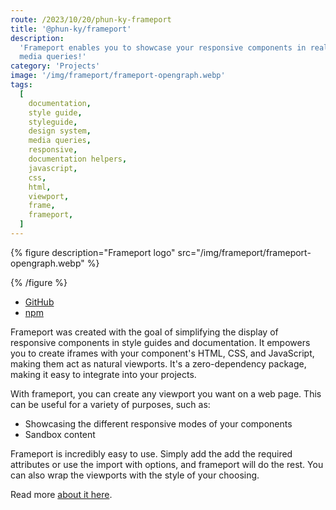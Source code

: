 ```yaml
---
route: /2023/10/20/phun-ky-frameport
title: '@phun-ky/frameport'
description:
  'Frameport enables you to showcase your responsive components in real-life
  media queries!'
category: 'Projects'
image: '/img/frameport/frameport-opengraph.webp'
tags:
  [
    documentation,
    style guide,
    styleguide,
    design system,
    media queries,
    responsive,
    documentation helpers,
    javascript,
    css,
    html,
    viewport,
    frame,
    frameport,
  ]
---
```


{% figure
  description="Frameport logo"
  src="/img/frameport/frameport-opengraph.webp"
%}

{% /figure %}

- [GitHub](https://github.com/phun-ky/frameport)
- [npm](https://www.npmjs.com/package/@phun-ky/frameport)

Frameport was created with the goal of simplifying the display of responsive
components in style guides and documentation. It empowers you to create iframes
with your component's HTML, CSS, and JavaScript, making them act as natural
viewports. It's a zero-dependency package, making it easy to integrate into your
projects.

With frameport, you can create any viewport you want on a web page. This can be
useful for a variety of purposes, such as:

- Showcasing the different responsive modes of your components
- Sandbox content

Frameport is incredibly easy to use. Simply add the add the required attributes
or use the import with options, and frameport will do the rest. You can also
wrap the viewports with the style of your choosing.

Read more [about it here](/projects/frameport).
